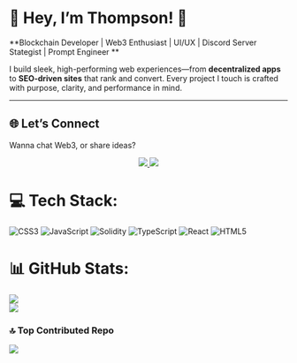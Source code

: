 # 👋 Hey, I’m Thompson! 🚀  
**Blockchain Developer | Web3 Enthusiast | UI/UX | Discord Server Stategist | Prompt Engineer **

I build sleek, high-performing web experiences—from **decentralized apps** to **SEO-driven sites** that rank and convert. Every project I touch is crafted with purpose, clarity, and performance in mind.

---

## 🌐 Let’s Connect  
Wanna chat Web3, or share ideas?

<p align="center">
  <a href="https://www.linkedin.com/in/awofisayothompson">
    <img src="https://img.shields.io/badge/LinkedIn-blue?style=for-the-badge&logo=linkedin" />
  </a>
  <a href="https://x.com/dotdevv">
    <img src="https://img.shields.io/badge/Twitter-blue?style=for-the-badge&logo=twitter" />
  </a>
</p>


# 💻 Tech Stack:
![CSS3](https://img.shields.io/badge/css3-%231572B6.svg?style=for-the-badge&logo=css3&logoColor=white) ![JavaScript](https://img.shields.io/badge/javascript-%23323330.svg?style=for-the-badge&logo=javascript&logoColor=%23F7DF1E) ![Solidity](https://img.shields.io/badge/Solidity-%23363636.svg?style=for-the-badge&logo=solidity&logoColor=white) ![TypeScript](https://img.shields.io/badge/typescript-%23007ACC.svg?style=for-the-badge&logo=typescript&logoColor=white) ![React](https://img.shields.io/badge/react-%2320232a.svg?style=for-the-badge&logo=react&logoColor=%2361DAFB) ![HTML5](https://img.shields.io/badge/html5-%23E34F26.svg?style=for-the-badge&logo=html5&logoColor=white)
# 📊 GitHub Stats:
![](https://github-readme-stats.vercel.app/api?username=Thompsondqa&theme=dark&hide_border=false&include_all_commits=false&count_private=false)<br/>
![](https://nirzak-streak-stats.vercel.app/?user=Thompsondqa&theme=dark&hide_border=false)

### 🔝 Top Contributed Repo
![](https://github-contributor-stats.vercel.app/api?username=Thompsondqa&limit=5&theme=dark&combine_all_yearly_contributions=true)

<!-- Proudly created with GPRM ( https://gprm.itsvg.in ) -->
